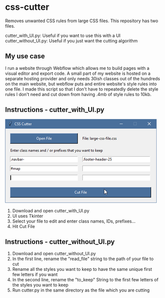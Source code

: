 # css-cutter
Removes unwanted CSS rules from large CSS files. This repository has two files.

cutter_with_UI.py: Useful if you want to use this with a UI <br>
cutter_without_UI.py: Useful if you just want the cutting algorithm

## My use case
I run a website through Webflow which allows me to build pages with a visual editor and export code. A small part of my website is hosted on a separate hosting provider and only needs 30ish classes out of the hundreds on the main website, but webflow puts and entire website's style rules into one file. I made this script so that I don't have to repeatedly delete the style rules I don't need and cut down from having .4mb of style rules to 10kb.

## Instructions - cutter_with_UI.py
![Example](https://github.com/Kameron2442/css-cutter/blob/master/UI.png)
1. Download and open cutter_with_UI.py
2. UI uses Tkinter
3. Select your file to edit and enter class names, IDs, prefixes...
4. Hit Cut File

## Instructions - cutter_without_UI.py
1. Download and open cutter_without_UI.py 
2. In the first line, rename the "read_file" string to the path of your file to cut
3. Rename all the styles you want to keep to have the same unique first few letters if you want
4. In the second line, rename the "to_keep" String to the first few letters of the styles you want to keep
5. Run cutter.py in the same directory as the file which you are cutting
